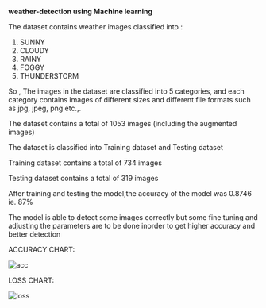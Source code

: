 **weather-detection using Machine learning**

The dataset contains weather images classified into :

1. SUNNY
2. CLOUDY
3. RAINY
4. FOGGY
5. THUNDERSTORM

So , The images in the dataset are classified into 5 categories, and each category contains images of different sizes and different file formats such as jpg, jpeg, png etc.,.

The dataset contains a total of 1053 images (including the augmented images)

The dataset is classified into Training dataset and Testing dataset

Training dataset contains a total of 734 images

Testing dataset contains a total of 319 images

After training and testing the model,the accuracy of the model was 0.8746 ie. 87%

The model is able to detect some images correctly but some fine tuning and adjusting the parameters are to be done inorder to get higher accuracy and better detection

ACCURACY CHART:

![acc](https://github.com/Ayishwaryaa/weather-detection/assets/112137001/65ba44f7-110d-44b4-961f-9b92f2ce493f)

LOSS CHART:

![loss](https://github.com/Ayishwaryaa/weather-detection/assets/112137001/0ab872a5-f4b6-47db-bad1-c6ff8eade2b7)


